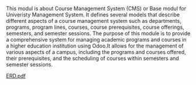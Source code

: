 This modul is about Course Management System (CMS) or Base modul for Univeristy Management System. It defines several models that describe different aspects of a course management system such as departments, programs, program lines, courses, course prerequisites, course offerings, semesters, and semester sessions.
The purpose of this module is to provide a comprehensive system for managing academic programs and courses in a higher education institution using Odoo.It allows for the management of various aspects of a campus, including the programs and courses offered, their prerequisites, and the scheduling of courses within semesters and semester sessions.

[ERD.pdf](https://github.com/HafizUsmanIftikhar/ODOO/files/11463973/ERD.pdf)
